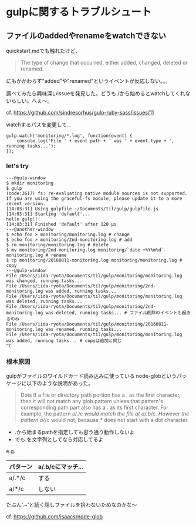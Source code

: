 # gulpに関するトラブルシュート

## ファイルのaddedやrenameをwatchできない
quickstart.mdでも触れたけど、

> The type of change that occurred, either added, changed, deleted or renamed.

にもかかわらず"added"や"renamed"というイベントが反応しない。。。

調べてみたら興味深いissueを発見した。どうも./から始めるとwatchしてくれないらしい。へぇ〜。

cf. https://github.com/sindresorhus/gulp-ruby-sass/issues/11

watchするパスを変更して...
```
gulp.watch('monitoring/*.log', function(event) {
    console.log('File ' + event.path + ' was ' + event.type + ', running tasks...');
});
```

### let's try
```
---@gulp-window
$ mkdir monitoring
$ gulp
(node:3617) fs: re-evaluating native module sources is not supported. If you are using the graceful-fs module, please update it to a more recent version.
[14:03:31] Using gulpfile ~/Documents/til/gulp/gulpfile.js
[14:03:31] Starting 'default'...
hello gulp!!!
[14:03:31] Finished 'default' after 120 μs
---@another-window
$ echo foo > monitoring/monitoring.log # change
$ echo foo > monitoring/2nd-monitoring.log # add
$ rm monitoring/monitoring.log # delete
$ mv monitoring/2nd-monitoring.log monitoring/`date +%Y%m%d`-monitoring.log # rename
$ cp monitoring/20160811-monitoring.log monitoring/monitoring.log # copy
---@gulp-window
File /Users/iida-ryota/Documents/til/gulp/monitoring/monitoring.log was changed, running tasks...
File /Users/iida-ryota/Documents/til/gulp/monitoring/2nd-monitoring.log was added, running tasks...
File /Users/iida-ryota/Documents/til/gulp/monitoring/monitoring.log was deleted, running tasks...
File /Users/iida-ryota/Documents/til/gulp/monitoring/2nd-monitoring.log was deleted, running tasks... # ファイル削除のイベントも起きるのね
File /Users/iida-ryota/Documents/til/gulp/monitoring/20160811-monitoring.log was renamed, running tasks...
File /Users/iida-ryota/Documents/til/gulp/monitoring/monitoring.log was added, running tasks... # copyは追加と同じ
^C
```

### 根本原因
gulpがファイルのワイルドカード読み込みに使っている node-globというパッケージに以下のような説明があった。

>Dots
>If a file or directory path portion has a . as the first character, then it will not match any glob pattern unless that pattern's corresponding path part also has a . as its first character.
>For example, the pattern a/.*/c would match the file at a/.b/c. However the pattern a/*/c would not, because * does not start with a dot character.

* .から始まるpathを指定しても思う通り動作しないよ
* でも.を文字列としてなら対応してるよ

e.g.

| パターン | a/.b/cにマッチ... |
|-|-|
|a/.*/c|する|
|a/*/c |しない|

たぶん'.~'と続く隠しファイルを拾わないためなのかな〜

cf. https://github.com/isaacs/node-glob
